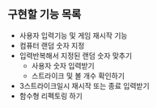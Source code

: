## 구현할 기능 목록

- 사용자 입력기능 및 게임 재시작 기능
- 컴퓨터 랜덤 숫자 지정
- 입력반복해서 지정된 랜덤 숫자 맞추기
    - 사용자 숫자 입력받기
    - 스트라이크 및 볼 개수 확인하기
- 3스트라이크일시 재시작 또는 종료 입력받기
- 함수형 리펙토링 하기
